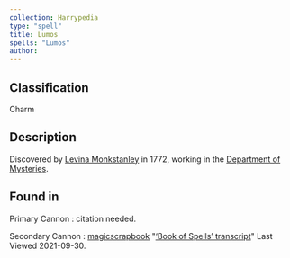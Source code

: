 ```yaml
---
collection: Harrypedia
type: "spell"
title: Lumos
spells: "Lumos"
author:
---
```


## Classification

Charm

## Description

Discovered by [Levina Monkstanley][] in 1772, working in the [Department of Mysteries][].

[Levina Monkstanley]: /Harrypedia/people/Monkstanley/Levina/
[Department of Mysteries]: /Harrypedia/culture/Government/

## Found in

Primary Cannon
: citation needed.

Secondary Cannon
: [magicscrapbook](https://magicscrapbook.tumblr.com/)
"[‘Book of Spells’ transcript](https://magicscrapbook.tumblr.com/post/162085200042/book-of-spells-transcript)"
Last Viewed 2021-09-30.
